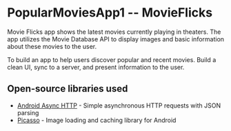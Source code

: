 # PopularMoviesApp1 -- MovieFlicks
Movie Flicks app shows the latest movies currently playing in theaters. The app utilizes the Movie Database API to display images and basic information about these movies to the user.

To build an app to help users discover popular and recent movies. 
Build a clean UI, sync to a server, and present information to the user.


## Open-source libraries used

- [Android Async HTTP](https://github.com/loopj/android-async-http) - Simple asynchronous HTTP requests with JSON parsing
- [Picasso](http://square.github.io/picasso/) - Image loading and caching library for Android
